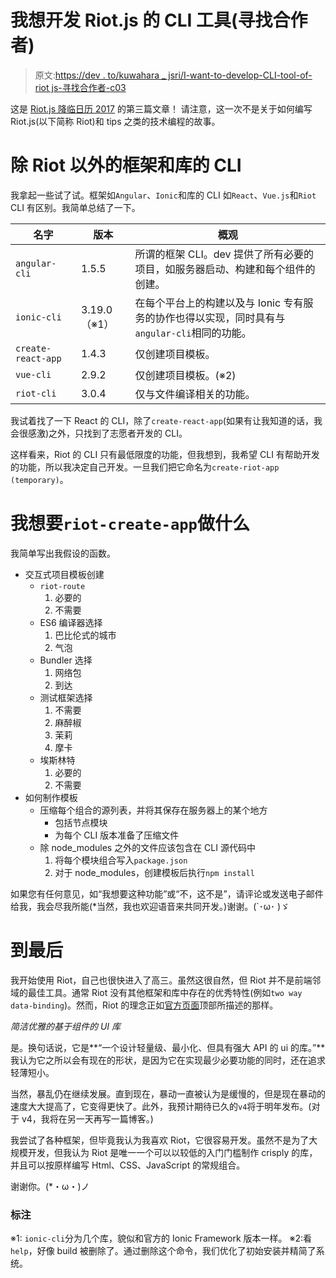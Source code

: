 # 我想开发 Riot.js 的 CLI 工具(寻找合作者)

> 原文:[https://dev . to/kuwahara _ jsri/I-want-to-develop-CLI-tool-of-riot js-寻找合作者-c03](https://dev.to/kuwahara_jsri/i-want-to-develop-cli-tool-of-riotjs-looking-for-collaborators-c03)

这是 [Riot.js 降临日历 2017](https://qiita.com/advent-calendar/2017/riot) 的第三篇文章！
请注意，这一次不是关于如何编写 Riot.js(以下简称 Riot)和 tips 之类的技术编程的故事。

# 除 Riot 以外的框架和库的 CLI

我拿起一些试了试。框架如`Angular`、`Ionic`和库的 CLI 如`React`、`Vue.js`和`Riot` CLI 有区别。我简单总结了一下。

| 名字 | 版本 | 概观 |
| --- | --- | --- |
| `angular-cli` | 1.5.5 | 所谓的框架 CLI。dev 提供了所有必要的项目，如服务器启动、构建和每个组件的创建。 |
| `ionic-cli` | 3.19.0（※1） | 在每个平台上的构建以及与 Ionic 专有服务的协作也得以实现，同时具有与`angular-cli`相同的功能。 |
| `create-react-app` | 1.4.3 | 仅创建项目模板。 |
| `vue-cli` | 2.9.2 | 仅创建项目模板。(※2) |
| `riot-cli` | 3.0.4 | 仅与文件编译相关的功能。 |

我试着找了一下 React 的 CLI，除了`create-react-app`(如果有让我知道的话，我会很感激)之外，只找到了志愿者开发的 CLI。

这样看来，Riot 的 CLI 只有最低限度的功能，但我想到，我希望 CLI 有帮助开发的功能，所以我决定自己开发。一旦我们把它命名为`create-riot-app (temporary)`。

# 我想要`riot-create-app`做什么

我简单写出我假设的函数。

*   交互式项目模板创建
    *   `riot-route`
        1.  必要的
        2.  不需要
    *   ES6 编译器选择
        1.  巴比伦式的城市
        2.  气泡
    *   Bundler 选择
        1.  网络包
        2.  到达
    *   测试框架选择
        1.  不需要
        2.  麻醉椒
        3.  茉莉
        4.  摩卡
    *   埃斯林特
        1.  必要的
        2.  不需要
*   如何制作模板
    *   压缩每个组合的源列表，并将其保存在服务器上的某个地方
        *   包括节点模块
        *   为每个 CLI 版本准备了压缩文件
    *   除 node_modules 之外的文件应该包含在 CLI 源代码中
        1.  将每个模块组合写入`package.json`
        2.  对于 node_modules，创建模板后执行`npm install`

如果您有任何意见，如“我想要这种功能”或“不，这不是”，请评论或发送电子邮件给我，我会尽我所能(*当然，我也欢迎语音来共同开发。)谢谢。(`･ω･ )ゞ

# 到最后

我开始使用 Riot，自己也很快进入了高三。虽然这很自然，但 Riot 并不是前端邻域的最佳工具。通常 Riot 没有其他框架和库中存在的优秀特性(例如`two way data-binding`)。然而，Riot 的理念正如[官方页面](http://riotjs.com/)顶部所描述的那样。

*简洁优雅的基于组件的 UI 库*

是。换句话说，它是**“一个设计轻量级、最小化、但具有强大 API 的 ui 的库。”**我认为它之所以会有现在的形状，是因为它在实现最少必要功能的同时，还在追求轻薄短小。

当然，暴乱仍在继续发展。直到现在，暴动一直被认为是缓慢的，但是现在暴动的速度大大提高了，它变得更快了。此外，我预计期待已久的`v4`将于明年发布。(对于 v4，我将在另一天再写一篇博客。)

我尝试了各种框架，但毕竟我认为我喜欢 Riot，它很容易开发。虽然不是为了大规模开发，但我认为 Riot 是唯一一个可以以较低的入门门槛制作 crisply 的库，并且可以按原样编写 Html、CSS、JavaScript 的常规组合。

谢谢你。(*・ω・)ノ

### 标注

※1: `ionic-cli`分为几个库，貌似和官方的 Ionic Framework 版本一样。
※2:看`help`，好像 build 被删除了。通过删除这个命令，我们优化了初始安装并精简了系统。